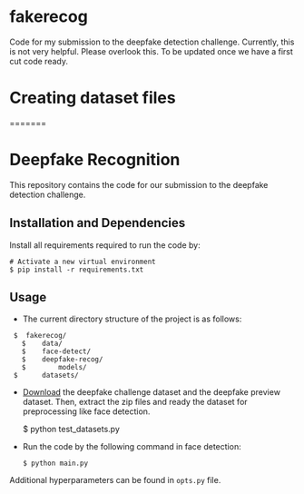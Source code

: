 # fakerecog

Code for my submission to the deepfake detection challenge. Currently, this is not very helpful. Please overlook this. To be updated once we have a first cut code ready.

# Creating dataset files


=======
# Deepfake Recognition

This repository contains the code for our submission to the deepfake detection challenge.

## Installation and Dependencies

Install all requirements required to run the code by:
	
	# Activate a new virtual environment
	$ pip install -r requirements.txt

## Usage

* The current directory structure of the project is as follows:
 ``` 
  $  fakerecog/
	$    data/
	$    face-detect/
	$    deepfake-recog/
	$	     models/
  $      datasets/
```
* [Download](https://www.kaggle.com/c/deepfake-detection-challenge/data) the deepfake challenge dataset and the deepfake preview dataset. Then, extract the zip files and ready the dataset for preprocessing like face detection.
  
   	$ python test_datasets.py

* Run the code by the following command in face detection:

      $ python main.py 
  
Additional hyperparameters can be found in `opts.py` file.

